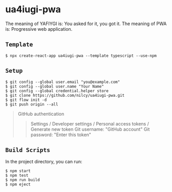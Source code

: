 # ua4iugi-pwa

The meaning of YAFIYGI is: You asked for it, you got it.
The meaning of PWA is: Progressive web application.

## `Template`
```
$ npx create-react-app ua4iugi-pwa --template typescript --use-npm
```

## `Setup`
```
$ git config --global user.email "you@example.com"
$ git config --global user.name "Your Name"
$ git config --global credential.helper store
$ git clone https://github.com/nilcy/ua4iugi-pwa.git
$ git flow init -d
$ git push origin --all
```
>GitHub authentication
>>Settings / Developer settings / Personal access tokens / Generate new token
>>Git username: "GitHub account"
>>Git password: "Enter this token"

## `Build Scripts`
In the project directory, you can run:
```
$ npm start
$ npm test
$ npm run build
$ npm eject
```

